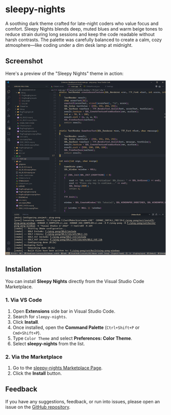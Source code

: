 # sleepy-nights

A soothing dark theme crafted for late-night coders who value focus and comfort. Sleepy Nights blends deep, muted blues and warm beige tones to reduce strain during long sessions and keep the code readable without harsh contrasts. The palette was carefully balanced to create a calm, cozy atmosphere—like coding under a dim desk lamp at midnight.

## Screenshot

Here's a preview of the "Sleepy Nights" theme in action:

![A screenshot of the Sleepy Nights VS Code color theme in use.](./public/screen-shots/screenshot.png)

## Installation

You can install **Sleepy Nights** directly from the Visual Studio Code Marketplace.

### 1. Via VS Code

1.  Open **Extensions** side bar in Visual Studio Code.
2.  Search for `sleepy-nights`.
3.  Click **Install**.
4.  Once installed, open the **Command Palette** (`Ctrl+Shift+P` or `Cmd+Shift+P`).
5.  Type `Color Theme` and select **Preferences: Color Theme**.
6.  Select **sleepy-nights** from the list.

### 2. Via the Marketplace

1.  Go to the [sleepy-nights Marketplace Page](https://marketplace.visualstudio.com/items?itemName=deformal.sleepy-nights).
2.  Click the **Install** button.

## Feedback

If you have any suggestions, feedback, or run into issues, please open an issue on the [GitHub repository](https://github.com/deformal/sleepy-nights).
